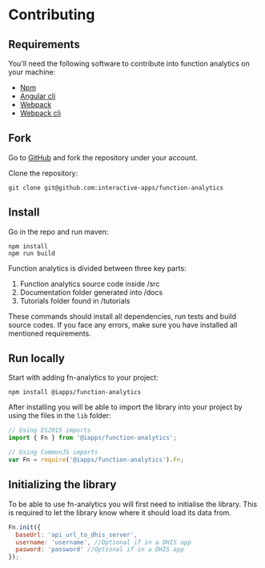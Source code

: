 # Contributing

## Requirements

You'll need the following software to contribute into function analytics on your machine:

- [Npm](https://docs.npmjs.com/downloading-and-installing-node-js-and-npm)
- [Angular cli](https://cli.angular.io/)
- [Webpack](https://www.npmjs.com/package/webpack)
- [Webpack cli](https://www.npmjs.com/package/webpack-cli)

## Fork

Go to [GitHub](https://github.com/interactive-apps/function-analytics) and fork the repository under your account.

Clone the repository:

    git clone git@github.com:interactive-apps/function-analytics

## Install

Go in the repo and run maven:

    npm install
    npm run build

Function analytics is divided between three key parts:
1. Function analytics source code inside /src
2. Documentation folder generated into /docs
3. Tutorials folder found in /tutorials

These commands should install all dependencies, run tests and build source codes. If you face any errors, make sure you have installed all mentioned requirements.

## Run locally

Start with adding fn-analytics to your project:

`npm install @iapps/function-analytics`

After installing you will be able to import the library into your project by using the files in the `lib` folder:

```js
// Using ES2015 imports
import { Fn } from '@iapps/function-analytics';

// Using CommonJS imports
var Fn = require('@iapps/function-analytics').Fn;
```

## Initializing the library

To be able to use fn-analytics you will first need to initialise the library. This is required to let the library know where it should load its data from.

```js
Fn.init({
  baseUrl: 'api_url_to_dhis_server',
  username: 'username', //Optional if in a DHIS app
  pasword: 'password' //Optional if in a DHIS app
});
```